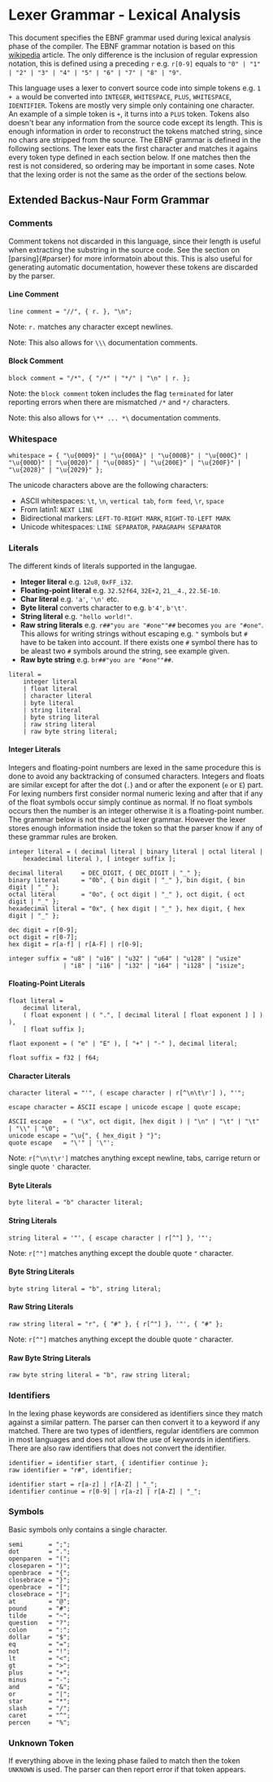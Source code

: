 # Lexer Grammar - Lexical Analysis 
This document specifies the EBNF grammar used during lexical analysis
phase of the compiler. The EBNF grammar notation is based on this
[wikipedia](https://en.wikipedia.org/wiki/Extended_Backus%E2%80%93Naur_form)
article. The only difference is the inclusion of regular expression
notation, this is defined using a preceding `r` e.g. `r[0-9]` equals
to `"0" | "1" | "2" | "3" | "4" | "5" | "6" | "7" | "8" | "9"`.

This language uses a lexer to convert source code into simple tokens
e.g. `1 + a` would be converted into `INTEGER`, `WHITESPACE`,
`PLUS`, `WHITESPACE`, `IDENTIFIER`. Tokens are mostly very simple only
containing one character. An example of a simple token is `+`, it
turns into a `PLUS` token. Tokens also doesn't bear any information
from the source code except its length. This is enough information in
order to reconstruct the tokens matched string, since no chars are
stripped from the source. The EBNF grammar is defined in the following
sections. The lexer eats the first character and matches it agains
every token type defined in each section below. If one matches then
the rest is not considered, so ordering may be important in some
cases. Note that the lexing order is not the same as the order of the
sections below.

## Extended Backus-Naur Form Grammar
### Comments
Comment tokens not discarded in this language, since their length is
useful when extracting the substring in the source code. See the section
on [parsing]{#parser} for more informatoin about this. This is also
useful for generating automatic documentation, however these tokens
are discarded by the parser.

#### Line Comment
```EBNF
line comment = "//", { r. }, "\n";
```
Note: `r.` matches any character except newlines.

Note: This also allows for `\\\` documentation comments.

#### Block Comment
```EBNF
block comment = "/*", { "/*" | "*/" | "\n" | r. };
```
Note: the `block comment` token includes the flag `terminated` for
later reporting errors when there are mismatched `/*` and `*/`
characters.

Note: this also allows for `\** ... *\` documentation comments.

### Whitespace
```EBNF
whitespace = { "\u{0009}" | "\u{000A}" | "\u{000B}" | "\u{000C}" |
"\u{000D}" | "\u{0020}" | "\u{0085}" | "\u{200E}" | "\u{200F}" |
"\u{2028}" | "\u{2029}" };
```
The unicode characters above are the following characters:
- ASCII whitespaces: `\t`, `\n`, `vertical tab`, `form feed`, `\r`,
  `space`
- From latin1: `NEXT LINE`
- Bidirectional markers: `LEFT-TO-RIGHT MARK`, `RIGHT-TO-LEFT MARK`
- Unicode whitespaces: `LINE SEPARATOR`, `PARAGRAPH SEPARATOR`

### Literals
The different kinds of literals supported in the langugae.
- **Integer literal** e.g. `12u8`, `0xFF_i32`.
- **Floating-point literal** e.g. `32.52f64`, `32E+2`, `21__4.`, `22.5E-10`.
- **Char literal** e.g. `'a'`, `'\n'` etc.
- **Byte literal** converts character to e.g. `b'4'`, `b'\t'`.
- **String literal** e.g. `"hello world!"`.
- **Raw string literals** e.g. `r##"you are "#one""##` becomes `you are "#one"`.
  This allows for writing strings without escaping e.g. `"` symbols
  but `#` have to be taken into account. If there exists one `#`
  symbol there has to be aleast two `#` symbols around the string, see
  example given.
- **Raw byte string** e.g. `br##"you are "#one""##`.
  

```EBNF
literal = 
    integer literal
    | float literal
    | character literal
    | byte literal
    | string literal
    | byte string literal
    | raw string literal
    | raw byte string literal;
```

#### Integer Literals
Integers and floating-point numbers are lexed in the same procedure
this is done to avoid any backtracking of consumed
characters. Integers and floats are similar except for after the dot (`.`)
and or after the exponent (`e` or `E`) part. For lexing numbers first consider
normal numeric lexing and after that if any of the float symbols occur
simply continue as normal. If no float symbols occurs then the number
is an integer otherwise it is a floating-point number. The grammar
below is not the actual lexer grammar. However the lexer stores enough
information inside the token so that the parser know if any of these
grammar rules are broken.
```EBNF
integer literal = ( decimal literal | binary literal | octal literal |
    hexadecimal literal ), [ integer suffix ];
    
decimal literal     = DEC_DIGIT, { DEC_DIGIT | "_" };
binary literal      = "0b", { bin digit | "_" }, bin digit, { bin digit | "_" };
octal literal       = "0o", { oct digit | "_" }, oct digit, { oct digit | "_" };
hexadecimal literal = "0x", { hex digit | "_" }, hex digit, { hex digit | "_" };

dec digit = r[0-9];
oct digit = r[0-7];
hex digit = r[a-f] | r[A-F] | r[0-9];

integer suffix = "u8" | "u16" | "u32" | "u64" | "u128" | "usize"
               | "i8" | "i16" | "i32" | "i64" | "i128" | "isize";
```

#### Floating-Point Literals
```EBNF
float literal = 
    decimal literal,
    ( float exponent | ( ".", [ decimal literal [ float exponent ] ] ) ),
    [ float suffix ];
                
flaot exponent = ( "e" | "E" ), [ "+" | "-" ], decimal literal;

float suffix = f32 | f64;
```

#### Character Literals
```EBNF
character literal = "'", ( escape character | r[^\n\t\r'] ), "'";

escape character = ASCII escape | unicode escape | quote escape;

ASCII escape   = ( "\x", oct digit, [hex digit ) | "\n" | "\t" | "\t" | "\\" | "\0";
unicode escape = "\u{", { hex_digit } "}";
quote escape   = "\'" | '\"';
```
Note: `r[^\n\t\r']` matches anything except newline, tabs, carrige
return or single quote `'` character.

#### Byte Literals
```EBNF
byte literal = "b" character literal;
```

#### String Literals
```EBNF
string literal = '"', { escape character | r[^"] }, '"';
```
Note: `r[^"]` matches anything except the double quote `"` character.

#### Byte String Literals
```EBNF
byte string literal = "b", string literal;
```

#### Raw String Literals
```EBNF
raw string literal = "r", { "#" }, { r[^"] }, '"', { "#" };
```
Note: `r[^"]` matches anything except the double quote `"` character.

#### Raw Byte String Literals
```EBNF
raw byte string literal = "b", raw string literal;
```

### Identifiers
In the lexing phase keywords are considered as identifiers since they
match against a similar pattern. The parser can then convert it to a
keyword if any matched. There are two types of identfiers, regular
identifiers are common in most languages and does not allow the use of
keywords in identifiers. There are also raw identifiers that does not
convert the identifier.
```EBNF
identifier = identifier start, { identifier continue };
raw identifier = "r#", identifier;

identifier start = r[a-z] | r[A-Z] | "_";
identifier continue = r[0-9] | r[a-z] | r[A-Z] | "_";
```

### Symbols
Basic symbols only contains a single character.
```EBNF
semi       = ";";
dot        = ".";
openparen  = "(";
closeparen = ")";
openbrace  = "{";
closebrace = "}";
openbrace  = "[";
closebrace = "]";
at         = "@";
pound      = "#";
tilde      = "~";
question   = "?";
colon      = ":";
dollar     = "$";
eq         = "=";
not        = "!";
lt         = "<";
gt         = ">";
plus       = "+";
minus      = "-";
and        = "&";
or         = "|";
star       = "*";
slash      = "/";
caret      = "^";
percen     = "%";
```

### Unknown Token
If everything above in the lexing phase failed to match then the token
`UNKNOWN` is used. The parser can then report error if that token appears.
